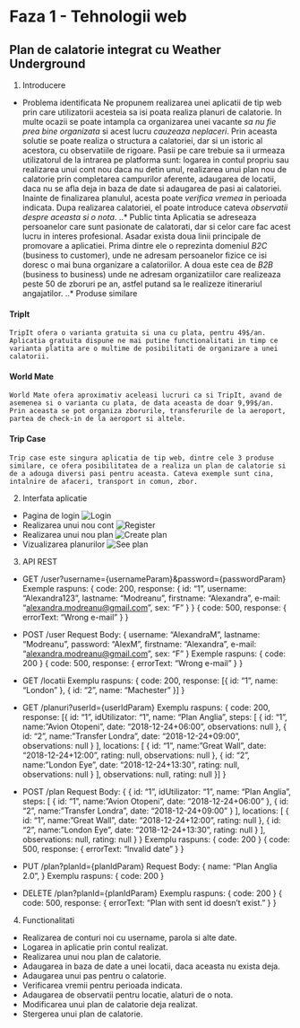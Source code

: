 # Faza 1 - Tehnologii web
## Plan de calatorie integrat cu Weather Underground

1. Introducere
* Problema identificata
	Ne propunem realizarea unei aplicatii de tip web prin care utilizatorii acesteia sa isi poata realiza planuri de calatorie. In multe ocazii se poate intampla ca organizarea unei vacante *sa nu fie prea bine organizata* si acest lucru _cauzeaza neplaceri_.
	Prin aceasta solutie se poate realiza o structura a calatoriei, dar si un istoric al acestora, cu observatiile de rigoare.
	Pasii pe care trebuie sa ii urmeaza utilizatorul de la intrarea pe platforma sunt: logarea in contul propriu sau realizarea unui cont nou daca nu detin unul, realizarea unui plan nou de calatorie prin completarea campurilor aferente, adaugarea de locatii, daca nu se afla deja in baza de date si adaugarea de pasi ai calatoriei.
	Inainte de finalizarea planulul, acesta poate *verifica vremea* in perioada indicata. Dupa realizarea calatoriei, el poate introduce cateva _observatii despre aceasta si o nota_.
..* Public tinta
	Aplicatia se adreseaza persoanelor care sunt pasionate de calatorati, dar si celor care fac acest lucru in interes profesional.
	Asadar exista doua linii principale de promovare a aplicatiei. Prima dintre ele o reprezinta domeniul *B2C* (business to customer), unde ne adresam persoanelor fizice ce isi doresc o mai buna organizare a calatoriilor. A doua este cea de *B2B* (business to business) unde ne adresam organizatiilor care realizeaza peste 50 de zboruri pe an, astfel putand sa le realizeze itinerariul angajatilor.
..* Produse similare
#### TripIt
	TripIt ofera o varianta gratuita si una cu plata, pentru 49$/an. Aplicatia gratuita dispune ne mai putine functionalitati in timp ce varianta platita are o multime de posibilitati de organizare a unei calatorii.
#### World Mate
	World Mate ofera aproximativ aceleasi lucruri ca si TripIt, avand de asemenea si o varianta cu plata, de data aceasta de doar 9,99$/an. Prin aceasta se pot organiza zborurile, transferurile de la aeroport, partea de check-in de la aeroport si altele.
#### Trip Case
	Trip case este singura aplicatia de tip web, dintre cele 3 produse similare, ce ofera posibilitatea de a realiza un plan de calatorie si de a adouga diversi pasi pentru aceasta. Cateva exemple sunt cina, intalnire de afaceri, transport in comun, zbor.

2. Interfata aplicatie
* Pagina de login
![Login](https://imgur.com/mv4hGXq)
* Realizarea unui nou cont
![Register](https://imgur.com/6urjO9t)
* Realizarea unui nou plan
![Create plan](https://imgur.com/ATVih68)
* Vizualizarea planurilor
![See plan](https://imgur.com/a/SUnsoVu)

3. API REST
* GET /user?username={usernameParam}&password={passwordParam}
Exemple raspuns:
{
	code: 200,
	response: {
id: “1”,
		username: “Alexandra123”,
		lastname: “Modreanu”,
		firstname: “Alexandra”,
		e-mail: “alexandra.modreanu@gmail.com”,
		sex: “F”
}
}
{
	code: 500,
	response: {
		errorText: “Wrong e-mail”
}
}
* POST /user
Request Body:
{
	username: “AlexandraM”,
	lastname: “Modreanu”,
	password: “AlexM”,
	firstname: “Alexandra”,
	e-mail: “alexandra.modreanu@gmail.com”,
	sex: “F”
}
Exemple raspuns:
{
	code: 200
}
{
	code: 500,
	response: {
		errorText: “Wrong e-mail”
}
}

* GET /locatii
Exemplu raspuns:
{
	code: 200,
	response: [{
id: “1”,
	name: “London”
},
{
id: “2”,
	name: “Machester”
}]
}

* GET /planuri?userId={userIdParam}
Exemplu raspuns:
{
	code: 200,
	response: [{
id: “1”,
idUtilizator: “1”,
	name: “Plan Anglia”,
	steps: [
	{
		id: “1”,
		name:”Avion Otopeni”,
		date: “2018-12-24+06:00”,
		observations: null
},
{
		id: “2”,
		name:”Transfer Londra”,
		date: “2018-12-24+09:00”,
observations: null
}
],
locations: [
	{
		id: “1”,
		name:”Great Wall”,
		date: “2018-12-24+12:00”,
		rating: null,
observations: null
},
{
		id: “2”,
		name:”London Eye”,
		date: “2018-12-24+13:30”,
rating: null,
observations: null
}
],
observations: null,
rating: null
}]
}

* POST /plan
Request Body:
{
	{
id: “1”,
idUtilizator: “1”,
	name: “Plan Anglia”,
	steps: [
	{
		id: “1”,
		name:”Avion Otopeni”,
		date: “2018-12-24+06:00”
},
{
		id: “2”,
		name:”Transfer Londra”,
		date: “2018-12-24+09:00”
}
],
locations: [
	{
		id: “1”,
		name:”Great Wall”,
		date: “2018-12-24+12:00”,
		rating: null
},
{
		id: “2”,
		name:”London Eye”,
		date: “2018-12-24+13:30”,
rating: null
}
],
observations: null,
rating: null
}
}
Exemplu raspuns:
{
	code: 200
}
{
	code: 500,
	response: {
		errorText: “lnvalid date”
}
}
* PUT /plan?planId={planIdParam}
Request Body:
{
name: “Plan Anglia 2.0”,
}
Exemplu raspuns:
{
	code: 200
}
* DELETE /plan?planId={planIdParam}
Exemplu raspuns:
{
	code: 200
}
{
	code: 500,
	response: {
		errorText: “Plan with sent id doesn’t exist.”
}
}

4. Functionalitati
- Realizarea de conturi noi cu username, parola si alte date.
- Logarea in aplicatie prin contul realizat.
- Realizarea unui nou plan de calatorie.
- Adaugarea in baza de date a unei locatii, daca aceasta nu exista deja.
- Adaugarea unui pas pentru o calatorie.
- Verificarea vremii pentru perioada indicata.
- Adaugarea de observatii pentru locatie, alaturi de o nota.
- Modificarea unui plan de calatorie deja realizat.
- Stergerea unui plan de calatorie.
